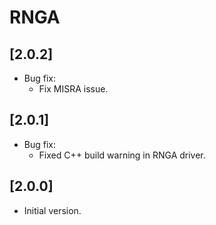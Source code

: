 # RNGA

## [2.0.2]

- Bug fix:
  - Fix MISRA issue.

## [2.0.1]

- Bug fix:
  - Fixed C++ build warning in RNGA driver.

## [2.0.0]

- Initial version.

